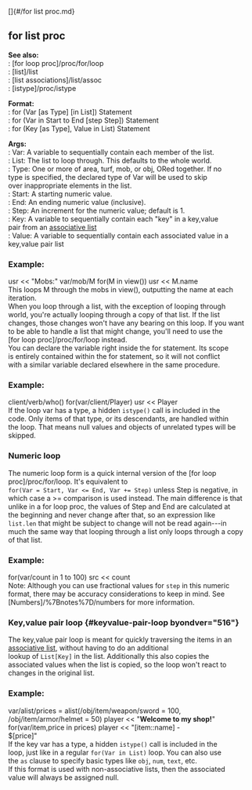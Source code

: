 []{#/for list proc.md}    
## for list proc    
**See also:**    
:   [for loop proc]/proc/for/loop    
:   [list]/list    
:   [list associations]/list/assoc    
:   [istype]/proc/istype    
<!-- -->    
**Format:**    
:   for (Var \[as Type\] \[in List\]) Statement    
:   for (Var in Start to End \[step Step\]) Statement    
:   for (Key \[as Type\], Value in List) Statement    
<!-- -->    
**Args:**    
:   Var: A variable to sequentially contain each member of the list.    
:   List: The list to loop through. This defaults to the whole world.    
:   Type: One or more of area, turf, mob, or obj, ORed together. If no    
    type is specified, the declared type of Var will be used to skip    
    over inappropriate elements in the list.    
:   Start: A starting numeric value.    
:   End: An ending numeric value (inclusive).    
:   Step: An increment for the numeric value; default is 1.    
:   Key: A variable to sequentially contain each \"key\" in a key,value    
    pair from an [associative list](/list/assoc)    
:   Value: A variable to sequentially contain each associated value in a    
    key,value pair list    
### Example:    
usr \<\< \"Mobs:\" var/mob/M for(M in view()) usr \<\< M.name    
This loops M through the mobs in view(), outputting the name at each    
iteration.    
When you loop through a list, with the exception of looping through    
world, you\'re actually looping through a copy of that list. If the list    
changes, those changes won\'t have any bearing on this loop. If you want    
to be able to handle a list that might change, you\'ll need to use the    
[for loop proc]/proc/for/loop instead.    
You can declare the variable right inside the for statement. Its scope    
is entirely contained within the for statement, so it will not conflict    
with a similar variable declared elsewhere in the same procedure.    
### Example:    
client/verb/who() for(var/client/Player) usr \<\< Player    
If the loop var has a type, a hidden `istype()` call is included in the    
code. Only items of that type, or its descendants, are handled within    
the loop. That means null values and objects of unrelated types will be    
skipped.    
### Numeric loop    
The numeric loop form is a quick internal version of the [for loop    
proc]/proc/for/loop. It\'s equivalent to    
`for(Var = Start, Var <= End, Var += Step)` unless Step is negative, in    
which case a \>= comparison is used instead. The main difference is that    
unlike in a for loop proc, the values of Step and End are calculated at    
the beginning and never change after that, so an expression like    
`list.len` that might be subject to change will not be read again---in    
much the same way that looping through a list only loops through a copy    
of that list.    
### Example:    
for(var/count in 1 to 100) src \<\< count    
Note: Although you can use fractional values for `step` in this numeric    
format, there may be accuracy considerations to keep in mind. See    
[Numbers]/%7Bnotes%7D/numbers for more information.    
### Key,value pair loop {#keyvalue-pair-loop byondver="516"}    
The key,value pair loop is meant for quickly traversing the items in an    
[associative list](/list/assoc), without having to do an additional    
lookup of `List[Key]` in the list. Additionally this also copies the    
associated values when the list is copied, so the loop won\'t react to    
changes in the original list.    
### Example:    
var/alist/prices = alist(/obj/item/weapon/sword = 100,    
/obj/item/armor/helmet = 50) player \<\< \"**Welcome to my shop!**\"    
for(var/item,price in prices) player \<\< \"\[item::name\] -    
\$\[price\]\"    
If the key var has a type, a hidden `istype()` call is included in the    
loop, just like in a regular `for(Var in List)` loop. You can also use    
the `as` clause to specify basic types like `obj`, `num`, `text`, etc.    
If this format is used with non-associative lists, then the associated    
value will always be assigned null.  